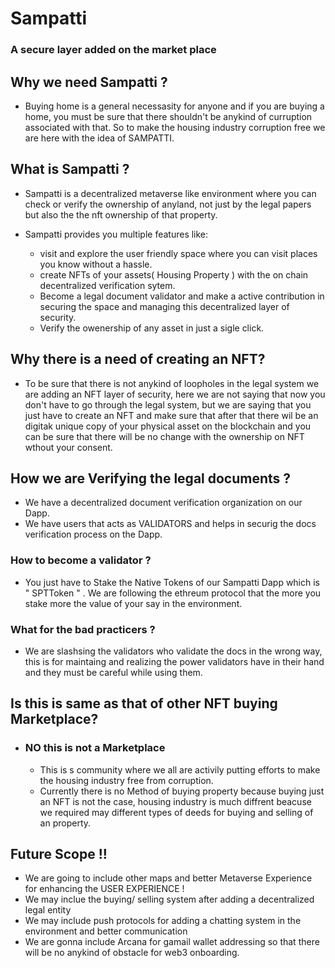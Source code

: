 #  Sampatti  

### A secure layer added on the market place

## Why we need Sampatti ?

-  Buying home is a general necessasity for anyone and if you are buying a home, you must be sure that there shouldn't be anykind of curruption associated with that. So to make the housing industry corruption free we are here with the idea of SAMPATTI.

## What is Sampatti ?

- Sampatti is a decentralized metaverse like environment where you can check or verify the ownership of anyland, not just by the legal papers but also the
the nft ownership of that property.

- Sampatti provides you multiple features like:
  - visit and explore the user friendly space where you can visit places you know without a hassle.
  - create NFTs of your assets( Housing Property ) with the on chain decentralized verification sytem.
  - Become a legal document validator and make a active contribution in securing the space and managing this decentralized layer of  security.
  - Verify the owenership of any asset in just a sigle click.
  
  
## Why there is a need of creating an NFT?
- To be sure that there is not anykind of loopholes in the legal system we are adding an NFT layer of security, here we are not saying that now  you  don't have to go through the legal system, but we are saying that you just have to create an NFT and make sure that after that there wil be an digitak unique copy of your physical asset on the blockchain and you can be sure that there will be no change with the ownership on NFT wthout your consent.


## How we are Verifying the legal documents ?
- We have a decentralized document verification organization on our Dapp.
- We have users that acts as VALIDATORS and helps in securig the docs verification process on the Dapp.

### How to become a validator ? 
  - You just have to Stake the Native Tokens of our Sampatti Dapp which is " SPTToken " . We are following the ethreum protocol that the more you stake         more the value of your say in the environment.
### What for the bad practicers ?
   - We are slashsing the validators who validate the docs in the wrong way, this is for maintaing and realizing the power validators have in their hand and  they must be careful while using them.

## Is this is same as that of other NFT buying Marketplace?

- ### NO this is not a Marketplace 
   - This is s community where we all are activily putting efforts to make the housing industry free from corruption.
   - Currently there is no Method of buying property because buying just an NFT is not the case, housing industry is much diffrent beacuse we required may      different types of deeds for buying and selling of an property.

## Future Scope !!
  - We are going to include other maps and better Metaverse Experience for enhancing the USER EXPERIENCE !
  - We may inclue the buying/ selling system after adding a decentralized legal entity
  - We may include push protocols for adding a chatting system in the environment and better communication
  - We are gonna include Arcana for gamail wallet addressing so that there will be no anykind of obstacle for web3 onboarding.
